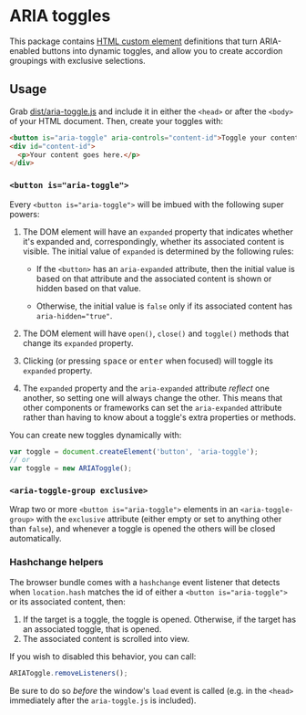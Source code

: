# ARIA toggles
This package contains [HTML custom element] definitions that turn ARIA-enabled
buttons into dynamic toggles, and allow you to create accordion groupings with
exclusive selections.

## Usage
Grab [dist/aria-toggle.js](dist/aria-toggle.js) and include it in either the
`<head>` or after the `<body>` of your HTML document. Then, create your toggles
with:

```html
<button is="aria-toggle" aria-controls="content-id">Toggle your content</button>
<div id="content-id">
  <p>Your content goes here.</p>
</div>
```

### `<button is="aria-toggle">`
Every `<button is="aria-toggle">` will be imbued with the following super powers:

1. The DOM element will have an `expanded` property that indicates whether it's
   expanded and, correspondingly, whether its associated content is visible.
   The initial value of `expanded` is determined by the following rules:

   * If the `<button>` has an `aria-expanded` attribute, then the initial value
     is based on that attribute and the associated content is shown or hidden
     based on that value.

   * Otherwise, the initial value is `false` only if its associated content has
     `aria-hidden="true"`.

1. The DOM element will have `open()`, `close()` and `toggle()` methods that
   change its `expanded` property.

1. Clicking (or pressing <kbd>space</kbd> or <kbd>enter</kbd> when focused)
   will toggle its `expanded` property.

1. The `expanded` property and the `aria-expanded` attribute _reflect_ one
   another, so setting one will always change the other. This means that other
   components or frameworks can set the `aria-expanded` attribute rather than
   having to know about a toggle's extra properties or methods.

You can create new toggles dynamically with:

```js
var toggle = document.createElement('button', 'aria-toggle');
// or
var toggle = new ARIAToggle();
```

### `<aria-toggle-group exclusive>`
Wrap two or more `<button is="aria-toggle">` elements in an
`<aria-toggle-group>` with the `exclusive` attribute (either empty or set to
anything other than `false`), and whenever a toggle is opened the others will
be closed automatically.


### Hashchange helpers
The browser bundle comes with a `hashchange` event listener that detects when
`location.hash` matches the id of either a `<button is="aria-toggle">` or its
associated content, then:

1. If the target is a toggle, the toggle is opened. Otherwise, if the target
   has an associated toggle, that is opened.
2. The associated content is scrolled into view.

If you wish to disabled this behavior, you can call:

```js
ARIAToggle.removeListeners();
```

Be sure to do so _before_ the window's `load` event is called (e.g. in the
`<head>` immediately after the `aria-toggle.js` is included).

[HTML custom element]: http://webcomponents.org/articles/introduction-to-custom-elements/
